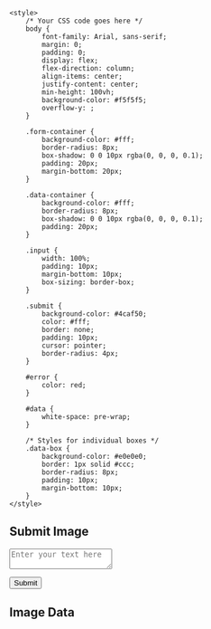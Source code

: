 <html lang="en">
<head>
    <meta charset="UTF-8">
    <meta name="viewport" content="width=device-width, initial-scale=1.0">
    <title>Image Submission</title>
    
    <style>
        /* Your CSS code goes here */
        body {
            font-family: Arial, sans-serif;
            margin: 0;
            padding: 0;
            display: flex;
            flex-direction: column;
            align-items: center;
            justify-content: center;
            min-height: 100vh;
            background-color: #f5f5f5;
            overflow-y: ;
        }

        .form-container {
            background-color: #fff;
            border-radius: 8px;
            box-shadow: 0 0 10px rgba(0, 0, 0, 0.1);
            padding: 20px;
            margin-bottom: 20px;
        }

        .data-container {
            background-color: #fff;
            border-radius: 8px;
            box-shadow: 0 0 10px rgba(0, 0, 0, 0.1);
            padding: 20px;
        }

        .input {
            width: 100%;
            padding: 10px;
            margin-bottom: 10px;
            box-sizing: border-box;
        }

        .submit {
            background-color: #4caf50;
            color: #fff;
            border: none;
            padding: 10px;
            cursor: pointer;
            border-radius: 4px;
        }

        #error {
            color: red;
        }

        #data {
            white-space: pre-wrap;
        }

        /* Styles for individual boxes */
        .data-box {
            background-color: #e0e0e0;
            border: 1px solid #ccc;
            border-radius: 8px;
            padding: 10px;
            margin-bottom: 10px;
        }
    </style>
</head>
<body>
    <div class="form-container">
        <h2 id="pageTitle">Submit Image</h2>
        <form>
            <textarea id="image" class="input" placeholder="Enter your text here"></textarea><br>
        </form>
        <button class="submit" onclick="submitImage()">Submit</button>
        <p id="error"></p>
    </div>
    <div class="data-container">
        <h2>Image Data</h2>
        <div id="data"></div>
    </div>
    <script>
        function submitImage() {
            // Get the text content from the textarea
            let imageContent = document.getElementById("image").value;
            // Ensure the text content is not empty
            if (!imageContent.trim()) {
                document.getElementById("error").innerHTML = "Please enter some text before submitting.";
                return;
            }
            // Create an object with the text data and a unique UID (timestamp)
            let data = {
                "name": "Dummy Name",
                "uid": "dummyUid_" + Date.now(),  // Use a timestamp to make the UID unique
                "password": "dummyPassword",
                "image": imageContent
            };
            // Configure fetch options
            let options = {
                method: 'POST',
                headers: {
                    'Content-Type': 'application/json;charset=utf-8'
                },
                body: JSON.stringify(data),
                credentials: 'include'
            };
            // Send the text data to the backend
            fetch('http://127.0.0.1:8008/api/users/', options)
                .then(response => {
                    if (response.ok) {
                        // Handle successful submission
                        document.getElementById("error").innerHTML = "Image submitted successfully";
                        // Fetch updated images after submission
                        fetchImages();
                    } else {
                        // Handle submission error
                        return response.json().then(errorData => {
                            if (errorData && errorData.message) {
                                document.getElementById("error").innerHTML = errorData.message;
                            } else {
                                document.getElementById("error").innerHTML = "Error submitting image";
                            }
                        });
                    }
                })
                .catch(error => {
                    console.error("Error:", error);
                    document.getElementById("error").innerHTML = "Error submitting image";
                });
        }
        function fetchImages() {
            let options = {
                method: 'GET',
                headers: {
                    'Content-Type': 'application/json;charset=utf-8'
                },
                credentials: 'include'
            };
            fetch("http://127.0.0.1:8008/api/users/", options)
                .then(response => {
                    let access = response.status !== 401 && response.status !== 403;
                    return response.json().then(data => ({ data, access }));
                })
                .then(({ data, access }) => {
                    if (access) {
                        let dataContainer = document.getElementById("data");
                        dataContainer.innerHTML = "";  // Clear previous content
                        // Create a box for each item in the array
                        data.forEach(item => {
                            let box = document.createElement("div");
                            box.className = "data-box";
                            box.textContent = item.image;  // Assuming 'image' is the property you want to display
                            dataContainer.appendChild(box);
                        });
                    } else {
                        document.getElementById("data").textContent = "Unauthorized.";
                    }
                })
                .catch(error => {
                    console.error("Error:", error);
                    document.getElementById("data").textContent = "Error fetching images";
                });
        }
        // Call the fetchImages function when the page loads
        window.onload = fetchImages;
    </script>
</body>
</html>
